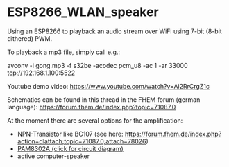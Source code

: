 # ESP8266_WLAN_speaker
Using an ESP8266 to playback an audio stream over WiFi using 7-bit (8-bit dithered) PWM.

To playback a mp3 file, simply call e.g.:

avconv -i gong.mp3 -f s32be -acodec pcm_u8 -ac 1 -ar 33000 tcp://192.168.1.100:5522

Youtube demo video:
https://www.youtube.com/watch?v=Ai2RrCrgZ1c

Schematics can be found in this thread in the FHEM forum (german language):
https://forum.fhem.de/index.php?topic=71087.0

At the moment there are several options for the amplification:
* NPN-Transistor like BC107 (see here: https://forum.fhem.de/index.php?action=dlattach;topic=71087.0;attach=78026)
* [PAM8302A (click for circuit diagram)](Documentation/CircuitDiagramWithPAM8302A.png)
* active computer-speaker
